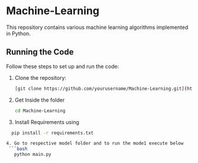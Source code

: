 # Machine-Learning

This repository contains various machine learning algorithms implemented in Python.

## Running the Code

Follow these steps to set up and run the code:

1. Clone the repository:

   ```bash
   [git clone https://github.com/yourusername/Machine-Learning.git](https://github.com/vamsi8106/Machine-Learning.git)
2. Get Inside the folder
   
   ```bash
   cd Machine-Learning
3. Install Requirements using
   
  ```bash
    pip install -r requirements.txt

4. Go to respective model folder and to run the mode1 execute below 
   ```bash
     python main.py


